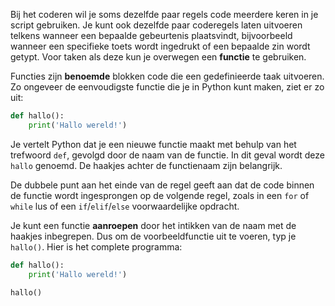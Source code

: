 Bij het coderen wil je soms dezelfde paar regels code meerdere keren in je script gebruiken. Je kunt ook dezelfde paar coderegels laten uitvoeren telkens wanneer een bepaalde gebeurtenis plaatsvindt, bijvoorbeeld wanneer een specifieke toets wordt ingedrukt of een bepaalde zin wordt getypt. Voor taken als deze kun je overwegen een **functie** te gebruiken.

Functies zijn **benoemde** blokken code die een gedefinieerde taak uitvoeren. Zo ongeveer de eenvoudigste functie die je in Python kunt maken, ziet er zo uit:

```python
def hallo():
    print('Hallo wereld!')
```

Je vertelt Python dat je een nieuwe functie maakt met behulp van het trefwoord `def`, gevolgd door de naam van de functie. In dit geval wordt deze `hallo` genoemd. De haakjes achter de functienaam zijn belangrijk.

De dubbele punt aan het einde van de regel geeft aan dat de code binnen de functie wordt ingesprongen op de volgende regel, zoals in een `for` of `while` lus of een `if`/`elif`/`else` voorwaardelijke opdracht.

Je kunt een functie **aanroepen** door het intikken van de naam met de haakjes inbegrepen. Dus om de voorbeeldfunctie uit te voeren, typ je `hallo()`. Hier is het complete programma:

```python
def hallo():
    print('Hallo wereld!')

hallo()
```


